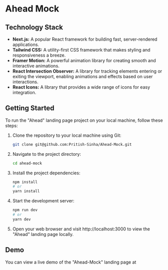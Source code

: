 # Ahead Mock

## Technology Stack

- **Next.js:** A popular React framework for building fast, server-rendered applications.
- **Tailwind CSS:** A utility-first CSS framework that makes styling and responsiveness a breeze.
- **Framer Motion:** A powerful animation library for creating smooth and interactive animations.
- **React Intersection Observer:** A library for tracking elements entering or exiting the viewport, enabling animations and effects based on user interactions.
- **React Icons:** A library that provides a wide range of icons for easy integration.

## Getting Started

To run the "Ahead" landing page project on your local machine, follow these steps:

1. Clone the repository to your local machine using Git:
   ```bash
   git clone git@github.com:Pritish-Sinha/Ahead-Mock.git

2. Navigate to the project directory:
   ```bash
   cd ahead-mock

3. Install the project dependencies:
   ```bash
   npm install
   # or
   yarn install

4. Start the development server:
   ```bash
   npm run dev
   # or
   yarn dev

5. Open your web browser and visit http://localhost:3000 to view the "Ahead" landing page locally.

## Demo
You can view a live demo of the "Ahead-Mock" landing page at 
